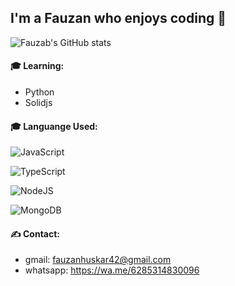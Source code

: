 
## I'm a Fauzan who enjoys coding 👀

![Fauzab's GitHub stats](https://github-readme-stats.vercel.app/api?username=Fau-Zan&show_icons=true&theme=tokyonight)

#### 🎓 Learning:
- Python
- Solidjs


#### 🎓 Languange Used:
![JavaScript](https://img.shields.io/badge/javascript-%23323330.svg?style=for-the-badge&logo=javascript&logoColor=%23F7DF1E)

![TypeScript](https://img.shields.io/badge/typescript-%23007ACC.svg?style=for-the-badge&logo=typescript&logoColor=white)

![NodeJS](https://img.shields.io/badge/node.js-6DA55F?style=for-the-badge&logo=node.js&logoColor=white)

![MongoDB](https://img.shields.io/badge/MongoDB-%234ea94b.svg?style=for-the-badge&logo=mongodb&logoColor=white)

#### ✍ Contact:
- gmail: fauzanhuskar42@gmail.com
- whatsapp: https://wa.me/6285314830096
